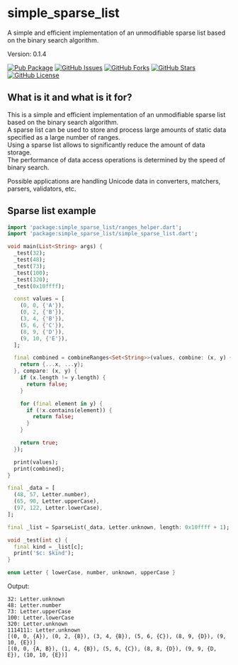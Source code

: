 # simple_sparse_list

A simple and efficient implementation of an unmodifiable sparse list based on the binary search algorithm.

Version: 0.1.4

[![Pub Package](https://img.shields.io/pub/v/simple_sparse_list.svg)](https://pub.dev/packages/simple_sparse_list)
[![GitHub Issues](https://img.shields.io/github/issues/mezoni/simple_sparse_list.svg)](https://github.com/mezoni/simple_sparse_list/issues)
[![GitHub Forks](https://img.shields.io/github/forks/mezoni/simple_sparse_list.svg)](https://github.com/mezoni/simple_sparse_list/forks)
[![GitHub Stars](https://img.shields.io/github/stars/mezoni/simple_sparse_list.svg)](https://github.com/mezoni/simple_sparse_list/stargazers)
[![GitHub License](https://img.shields.io/badge/License-BSD_3--Clause-blue.svg)](https://raw.githubusercontent.com/mezoni/simple_sparse_list/main/LICENSE)

## What is it and what is it for?

This is a simple and efficient implementation of an unmodifiable sparse list based on the binary search algorithm.  
A sparse list can be used to store and process large amounts of static data specified as a large number of ranges.  
Using a sparse list allows to significantly reduce the amount of data storage.  
The performance of data access operations is determined by the speed of binary search.

Possible applications are handling Unicode data in converters, matchers, parsers, validators, etc.

## Sparse list example

```dart
import 'package:simple_sparse_list/ranges_helper.dart';
import 'package:simple_sparse_list/simple_sparse_list.dart';

void main(List<String> args) {
  _test(32);
  _test(48);
  _test(73);
  _test(100);
  _test(320);
  _test(0x10ffff);

  const values = [
    (0, 0, {'A'}),
    (0, 2, {'B'}),
    (3, 4, {'B'}),
    (5, 6, {'C'}),
    (8, 9, {'D'}),
    (9, 10, {'E'}),
  ];

  final combined = combineRanges<Set<String>>(values, combine: (x, y) {
    return {...x, ...y};
  }, compare: (x, y) {
    if (x.length != y.length) {
      return false;
    }

    for (final element in y) {
      if (!x.contains(element)) {
        return false;
      }
    }

    return true;
  });

  print(values);
  print(combined);
}

final _data = [
  (48, 57, Letter.number),
  (65, 90, Letter.upperCase),
  (97, 122, Letter.lowerCase),
];

final _list = SparseList(_data, Letter.unknown, length: 0x10ffff + 1);

void _test(int c) {
  final kind = _list[c];
  print('$c: $kind');
}

enum Letter { lowerCase, number, unknown, upperCase }

```

Output:

```
32: Letter.unknown
48: Letter.number
73: Letter.upperCase
100: Letter.lowerCase
320: Letter.unknown
1114111: Letter.unknown
[(0, 0, {A}), (0, 2, {B}), (3, 4, {B}), (5, 6, {C}), (8, 9, {D}), (9, 10, {E})]
[(0, 0, {A, B}), (1, 4, {B}), (5, 6, {C}), (8, 8, {D}), (9, 9, {D, E}), (10, 10, {E})]
```
